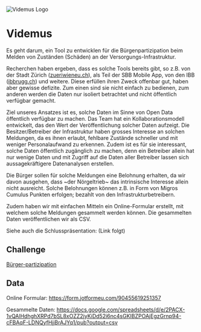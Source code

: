 ![Videmus Logo](https://cdn.pixabay.com/photo/2012/04/01/18/04/eyes-23802_640.png "Zusammen sehen wir mehr!")

# Videmus

Es geht darum, ein Tool zu entwicklen für die Bürgenpartizipation beim Melden von Zuständen (Schäden) an der Versorgungs-Infrastruktur. 

Recherchen haben ergeben, dass es solche Tools bereits gibt, so z.B. von der Stadt Zürich ([zueriwieneu.ch](http://zueriwieneu.ch/)), als Teil der SBB Mobile App, von den IBB ([ibbrugg.ch](https://www.ibbrugg.ch/de/stoerungsmeldung)) und weitere. Diese erfüllen ihren Zweck offenbar gut, haben aber gewisse defizite. Zum einen sind sie nicht einfach zu bedienen, zum anderen werden die Daten nur isoliert betrachtet und nicht öffentlich verfügbar gemacht.

Ziel unseres Ansatzes ist es, solche Daten im Sinne von Open Data öffentlich verfügbar zu machen. Das Team hat ein Kollaborationsmodell entwickelt, das den Wert der Veröffentlichung solcher Daten aufzeigt. Die Besitzer/Betreiber der Infrastruktur haben grosses Interesse an solchen Meldungen, da es ihnen erlaubt, fehlbare Zustände schneller und mit weniger Personalaufwand zu erkennen. Zudem ist es für sie interessant, solche Daten öffentlich zugänglich zu machen, denn ein Betreiber allein hat nur wenige Daten und mit Zugriff auf die Daten aller Betreiber lassen sich aussagekräftigere Datenanalysen erstellen.

Die Bürger sollen für solche Meldungen eine Belohnung erhalten, da wir davon ausgehen, dass ~der Nörgeltrieb~ das intrinsische Interesse allein nicht ausreicht. Solche Belohnungen können z.B. in Form von Migros Cumulus Punkten erfolgen; bezahlt von den Infrastrukturbetreibern.



Zudem haben wir mit einfachen Mitteln ein Online-Formular erstellt, mit welchem solche Meldungen gesammelt werden können. Die gesammelten Daten veröffentlichen wir als CSV.

Siehe auch die Schlusspräsentation: (Link folgt)

## Challenge

[Bürger-partizipation](https://hack.opendata.ch/project/291)

## Data

Online Formular: https://form.jotformeu.com/90455619251357
   
Gesammelte Daten: https://docs.google.com/spreadsheets/d/e/2PACX-1vQAlHdhghXRPd7bSL8xOZZ2jyKiDd52i6nc4sGKIBZPOAjEgzGrnp94-cFBAqF-LDNQyfHjjBrAJYq1/pub?output=csv
